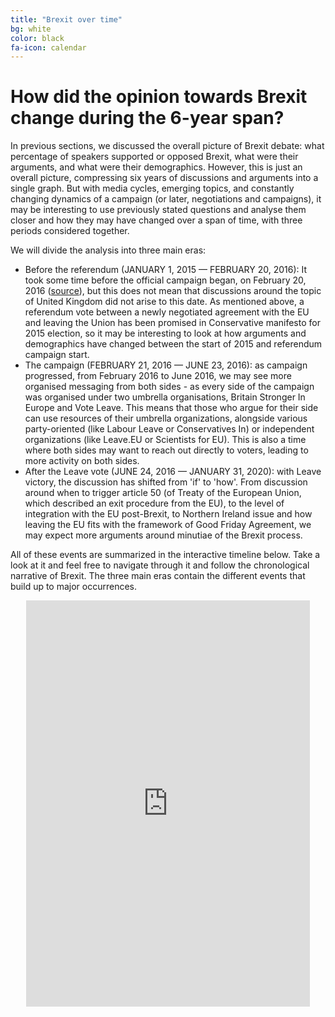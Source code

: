```yaml
---
title: "Brexit over time"
bg: white
color: black
fa-icon: calendar
---
```


# How did the opinion towards Brexit change during the 6-year span?

In previous sections, we discussed the overall picture of Brexit debate: what percentage of speakers supported or opposed Brexit, what were their arguments, and what were their demographics. However, this is just an overall picture, compressing six years of discussions and arguments into a single graph. But with media cycles, emerging topics, and constantly changing dynamics of a campaign (or later, negotiations and campaigns), it may be interesting to use previously stated questions and analyse them closer and how they may have changed over a span of time, with three periods considered together.

We will divide the analysis into three main eras:

-	Before the referendum (JANUARY 1, 2015 — FEBRUARY 20, 2016): It took some time before the official campaign began, on February 20, 2016 ([source](https://www.bbc.com/news/uk-politics-35621079)), but this does not mean that discussions around the topic of United Kingdom did not arise to this date. As mentioned above, a referendum vote between a newly negotiated agreement with the EU and leaving the Union has been promised in Conservative manifesto for 2015 election, so it may be interesting to look at how arguments and demographics have changed between the start of 2015 and referendum campaign start.
-	The campaign (FEBRUARY 21, 2016 — JUNE 23, 2016): as campaign progressed, from February 2016 to June 2016, we may see more organised messaging from both sides - as every side of the campaign was organised under two umbrella organisations, Britain Stronger In Europe and Vote Leave. This means that those who argue for their side can use resources of their umbrella organizations, alongside various party-oriented (like Labour Leave or Conservatives In) or independent organizations (like Leave.EU or Scientists for EU). This is also a time where both sides may want to reach out directly to voters, leading to more activity on both sides.
-	After the Leave vote (JUNE 24, 2016 — JANUARY 31, 2020): with Leave victory, the discussion has shifted from 'if' to 'how'. From discussion around when to trigger article 50 (of Treaty of the European Union, which described an exit procedure from the EU), to the level of integration with the EU post-Brexit, to Northern Ireland issue and how leaving the EU fits with the framework of Good Friday Agreement, we may expect more arguments around minutiae of the Brexit process.

All of these events are summarized in the interactive timeline below. Take a look at it and feel free to navigate through it and follow the chronological narrative of Brexit. The three main eras contain the different events that build up to major occurrences.

<div style="width: 90%; margin: auto;">
  <iframe src='https://cdn.knightlab.com/libs/timeline3/latest/embed/index.html?source=1rUZ8lnDeUFUbarLvWre5TsEoaWmLEXF8dYLlWjfZDfo&font=Default&lang=en&initial_zoom=2&height=650' width='100%' height='650px' webkitallowfullscreen mozallowfullscreen allowfullscreen frameborder='0'></iframe>
</div>
